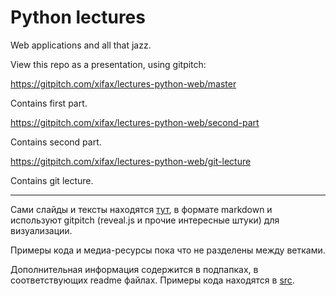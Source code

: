 # Python lectures

Web applications and all that jazz.

View this repo as a presentation, using gitpitch:

https://gitpitch.com/xifax/lectures-python-web/master

Contains first part.

https://gitpitch.com/xifax/lectures-python-web/second-part

Contains second part.

https://gitpitch.com/xifax/lectures-python-web/git-lecture

Contains git lecture.

---

Сами слайды и тексты находятся [тут](PITCHME.md),
в формате markdown и используют gitpitch (reveal.js и прочие интересные штуки)
для визуализации.

Примеры кода и медиа-ресурсы пока что не разделены между ветками.

Дополнительная информация содержится в подпапках, в соответствующих readme файлах.
Примеры кода находятся в [src](src).
